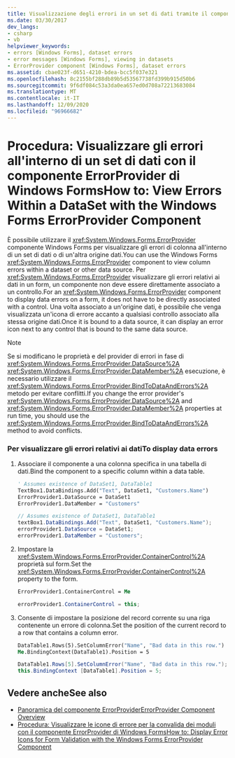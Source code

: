 ```yaml
---
title: Visualizzazione degli errori in un set di dati tramite il componente ErrorProvider
ms.date: 03/30/2017
dev_langs:
- csharp
- vb
helpviewer_keywords:
- errors [Windows Forms], dataset errors
- error messages [Windows Forms], viewing in datasets
- ErrorProvider component [Windows Forms], dataset errors
ms.assetid: cbae023f-d651-4210-bdea-bcc5f037e321
ms.openlocfilehash: 8c2155bf288db89b5d53567738fd399b915d50b6
ms.sourcegitcommit: 9f6df084c53a3da0ea657ed0d708a72213683084
ms.translationtype: MT
ms.contentlocale: it-IT
ms.lasthandoff: 12/09/2020
ms.locfileid: "96966682"
---
```

# <a name="how-to-view-errors-within-a-dataset-with-the-windows-forms-errorprovider-component"></a><span data-ttu-id="55aee-102">Procedura: Visualizzare gli errori all'interno di un set di dati con il componente ErrorProvider di Windows Forms</span><span class="sxs-lookup"><span data-stu-id="55aee-102">How to: View Errors Within a DataSet with the Windows Forms ErrorProvider Component</span></span>
<span data-ttu-id="55aee-103">È possibile utilizzare il <xref:System.Windows.Forms.ErrorProvider> componente Windows Forms per visualizzare gli errori di colonna all'interno di un set di dati o di un'altra origine dati.</span><span class="sxs-lookup"><span data-stu-id="55aee-103">You can use the Windows Forms <xref:System.Windows.Forms.ErrorProvider> component to view column errors within a dataset or other data source.</span></span> <span data-ttu-id="55aee-104">Per <xref:System.Windows.Forms.ErrorProvider> visualizzare gli errori relativi ai dati in un form, un componente non deve essere direttamente associato a un controllo.</span><span class="sxs-lookup"><span data-stu-id="55aee-104">For an <xref:System.Windows.Forms.ErrorProvider> component to display data errors on a form, it does not have to be directly associated with a control.</span></span> <span data-ttu-id="55aee-105">Una volta associato a un'origine dati, è possibile che venga visualizzata un'icona di errore accanto a qualsiasi controllo associato alla stessa origine dati.</span><span class="sxs-lookup"><span data-stu-id="55aee-105">Once it is bound to a data source, it can display an error icon next to any control that is bound to the same data source.</span></span>  
  
> [!NOTE]
> <span data-ttu-id="55aee-106">Se si modificano le proprietà e del provider di errori in fase di <xref:System.Windows.Forms.ErrorProvider.DataSource%2A> <xref:System.Windows.Forms.ErrorProvider.DataMember%2A> esecuzione, è necessario utilizzare il <xref:System.Windows.Forms.ErrorProvider.BindToDataAndErrors%2A> metodo per evitare conflitti.</span><span class="sxs-lookup"><span data-stu-id="55aee-106">If you change the error provider's <xref:System.Windows.Forms.ErrorProvider.DataSource%2A> and <xref:System.Windows.Forms.ErrorProvider.DataMember%2A> properties at run time, you should use the <xref:System.Windows.Forms.ErrorProvider.BindToDataAndErrors%2A> method to avoid conflicts.</span></span>  
  
### <a name="to-display-data-errors"></a><span data-ttu-id="55aee-107">Per visualizzare gli errori relativi ai dati</span><span class="sxs-lookup"><span data-stu-id="55aee-107">To display data errors</span></span>  
  
1. <span data-ttu-id="55aee-108">Associare il componente a una colonna specifica in una tabella di dati.</span><span class="sxs-lookup"><span data-stu-id="55aee-108">Bind the component to a specific column within a data table.</span></span>  
  
    ```vb  
    ' Assumes existence of DataSet1, DataTable1  
    TextBox1.DataBindings.Add("Text", DataSet1, "Customers.Name")  
    ErrorProvider1.DataSource = DataSet1  
    ErrorProvider1.DataMember = "Customers"  
    ```  
  
    ```csharp  
    // Assumes existence of DataSet1, DataTable1  
    textBox1.DataBindings.Add("Text", DataSet1, "Customers.Name");  
    errorProvider1.DataSource = DataSet1;  
    errorProvider1.DataMember = "Customers";  
    ```  
  
2. <span data-ttu-id="55aee-109">Impostare la <xref:System.Windows.Forms.ErrorProvider.ContainerControl%2A> proprietà sul form.</span><span class="sxs-lookup"><span data-stu-id="55aee-109">Set the <xref:System.Windows.Forms.ErrorProvider.ContainerControl%2A> property to the form.</span></span>  
  
    ```vb  
    ErrorProvider1.ContainerControl = Me  
    ```  
  
    ```csharp  
    errorProvider1.ContainerControl = this;  
    ```  
  
3. <span data-ttu-id="55aee-110">Consente di impostare la posizione del record corrente su una riga contenente un errore di colonna.</span><span class="sxs-lookup"><span data-stu-id="55aee-110">Set the position of the current record to a row that contains a column error.</span></span>  
  
    ```vb  
    DataTable1.Rows(5).SetColumnError("Name", "Bad data in this row.")  
    Me.BindingContext(DataTable1).Position = 5  
    ```  
  
    ```csharp  
    DataTable1.Rows[5].SetColumnError("Name", "Bad data in this row.");  
    this.BindingContext [DataTable1].Position = 5;  
    ```  
  
## <a name="see-also"></a><span data-ttu-id="55aee-111">Vedere anche</span><span class="sxs-lookup"><span data-stu-id="55aee-111">See also</span></span>

- [<span data-ttu-id="55aee-112">Panoramica del componente ErrorProvider</span><span class="sxs-lookup"><span data-stu-id="55aee-112">ErrorProvider Component Overview</span></span>](errorprovider-component-overview-windows-forms.md)
- [<span data-ttu-id="55aee-113">Procedura: Visualizzare le icone di errore per la convalida dei moduli con il componente ErrorProvider di Windows Forms</span><span class="sxs-lookup"><span data-stu-id="55aee-113">How to: Display Error Icons for Form Validation with the Windows Forms ErrorProvider Component</span></span>](display-error-icons-for-form-validation-with-wf-errorprovider.md)
